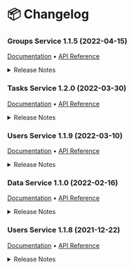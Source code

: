 # 📦 Changelog

### Groups Service 1.1.5 (2022-04-15)

[Documentation](https://docs.extrahorizon.com/extrahorizon/services/access-management/user-service/groups) • [API Reference](https://swagger.extrahorizon.com/swagger-ui/index.html?url=https://swagger.extrahorizon.com/groups-service/1.1.5/openapi.yaml)

<details>

<summary>Release Notes</summary>

**🎁 Features**

* Publish events for each group update
  * When a group has been updated, a tag has been added/removed, or when a custom field is added/removed the group\_updated-event is sent out.

**⚒️ Improvements**

* Documentation - Correct the request body of the remove custom fields endpoint
  * Updated openapi.yaml file so the example makes sense

**🐞 Bugs Fixed**

* Cannot query on a custom field with a name ending with \_id

</details>

### Tasks Service 1.2.0 (2022-03-30)

[Documentation](https://docs.extrahorizon.com/extrahorizon/services/automation/task-service) • [API Reference](https://swagger.extrahorizon.com/swagger-ui/index.html?url=https://swagger.extrahorizon.com/tasks-service/1.2.0/openapi.yaml)

<details>

<summary>Release Notes</summary>

**🎁 Features**

* Execute a function synchronously for its response
  * Via the following request: POST /functions/:name/execute a function can now be executed directly, and the caller gets the output of the function execution.
* Execute functions based on a schedule
  * You can now schedule the execution of a function on a fixed interval.
* Fetch the details of a function
  * The details of a function are returned via GET /functions/:name﻿
* Ability to disable/enable a function
* Via the following request: GET /functions/:name/enable & GET /functions/:name/disable Will affect the ability for a function to be executed or not

**⚒️ Improvements**

* A single task service instance can now run multiple tasks in parallel
* After creating a function all details are returned
* The tasks now keep track of their initiator

**🐞 Bugs Fixed**

* Function code can now be updated together with other configuration
* Unknown fields are no longer causing errors while updating a function
* Errors for invalid function names are now correctly reported

</details>

### Users Service 1.1.9 (2022-03-10)

[Documentation](https://docs.extrahorizon.com/extrahorizon/services/access-management/user-service) • [API Reference](https://swagger.extrahorizon.com/swagger-ui/index.html?url=https://swagger.extrahorizon.com/users-service/1.1.9/openapi.yaml)

<details>

<summary>Release Notes</summary>

**🎁 Features**

* Configurable Email Template ID's
  * The activation, reactivation and password reset mail template can now be configured by the end user.

</details>

### Data Service 1.1.0 (2022-02-16)

[Documentation](https://docs.extrahorizon.com/extrahorizon/services/manage-data/data-service) • [API Reference](https://swagger.extrahorizon.com/swagger-ui/index.html?url=https://swagger.extrahorizon.com/data-service/1.1.0/openapi.yaml)

<details>

<summary>Release Notes</summary>

**🎁 Features**

* Allow targeting schema’s by name in the url
  * All the end points that were previously called with a schema id can now also be called by schema name.
* Specific schema permissions
  * It is now possible to have permissions specifically for a schema. e.g. VIEW\_DOCUMENTS:notes gives you permission to view all the documents on the schema with the name notes.

**⚒️ Improvements**

* Swagger documentation is improved
  * Comments end points are marked as deprecated. Small mistakes in other end points are fixed.

**🐞 Bugs Fixed**

* While adding a property to a schema the configuration field was not marked as required

</details>

### Users Service 1.1.8 (2021-12-22)

[Documentation](https://docs.extrahorizon.com/extrahorizon/services/access-management/user-service) • [API Reference](https://swagger.extrahorizon.com/swagger-ui/index.html?url=https://swagger.extrahorizon.com/users-service/1.1.8/openapi.yaml)

<details>

<summary>Release Notes</summary>

**🎁 Features**

* Two endpoints where added to support configuration of the password policy.
  * GET /password\_policy
  * PUT /password\_policy

</details>

